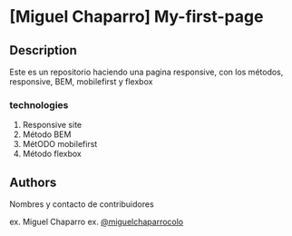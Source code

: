 # [Miguel Chaparro] My-first-page


## Description

Este es un repositorio haciendo una pagina responsive, con los métodos, responsive, BEM, mobilefirst y flexbox

### technologies

1. Responsive site
2. Método BEM
3. MétODO mobilefirst
4. Método flexbox



## Authors

Nombres y contacto de contribuidores

ex. Miguel Chaparro
ex. [@miguelchaparrocolo](https://github.com/miguelchaparrocolo)


